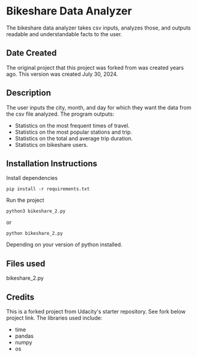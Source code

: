 # Bikeshare Data Analyzer

The bikeshare data analyzer takes csv inputs, analyzes those, and outputs readable and understandable facts to the user.

## Date Created

The original project that this project was forked from was created years ago. This version was created July 30, 2024.

## Description

The user inputs the city, month, and day for which they want the data from the csv file analyzed. The program outputs:

- Statistics on the most frequent times of travel.
- Statistics on the most popular stations and trip.
- Statistics on the total and average trip duration.
- Statistics on bikeshare users.

## Installation Instructions

Install dependencies

```
pip install -r requirements.txt
```

Run the project

```
python3 bikeshare_2.py
```

or

```
python bikeshare_2.py
```

Depending on your version of python installed.

## Files used

bikeshare_2.py

## Credits

This is a forked project from Udacity's starter repository. See fork below project link. The libraries used include:

- time
- pandas
- numpy
- os
